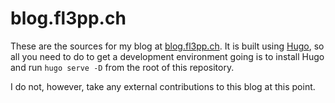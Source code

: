 # blog.fl3pp.ch

These are the sources for my blog at [blog.fl3pp.ch](https://blog.fl3pp.ch). It is built using [Hugo](https://gohugo.io/), so all you need to do to get a development environment going is to install Hugo and run `hugo serve -D` from the root of this repository.

I do not, however, take any external contributions to this blog at this point.
